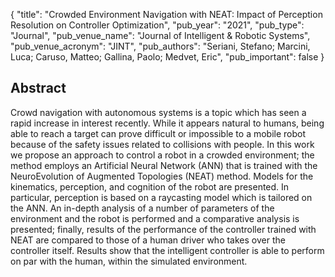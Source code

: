 {
  "title": "Crowded Environment Navigation with NEAT: Impact of Perception Resolution on Controller Optimization",
  "pub_year": "2021",
  "pub_type": "Journal",
  "pub_venue_name": "Journal of Intelligent & Robotic Systems",
  "pub_venue_acronym": "JINT",
  "pub_authors": "Seriani, Stefano; Marcini, Luca; Caruso, Matteo; Gallina, Paolo; Medvet, Eric",
  "pub_important": false
}

## Abstract
Crowd navigation with autonomous systems is a topic which has seen a rapid increase in interest recently. While it appears natural to humans, being able to reach a target can prove difficult or impossible to a mobile robot because of the safety issues related to collisions with people. In this work we propose an approach to control a robot in a crowded environment; the method employs an Artificial Neural Network (ANN) that is trained with the NeuroEvolution of Augmented Topologies (NEAT) method. Models for the kinematics, perception, and cognition of the robot are presented. In particular, perception is based on a raycasting model which is tailored on the ANN. An in-depth analysis of a number of parameters of the environment and the robot is performed and a comparative analysis is presented; finally, results of the performance of the controller trained with NEAT are compared to those of a human driver who takes over the controller itself. Results show that the intelligent controller is able to perform on par with the human, within the simulated environment.
